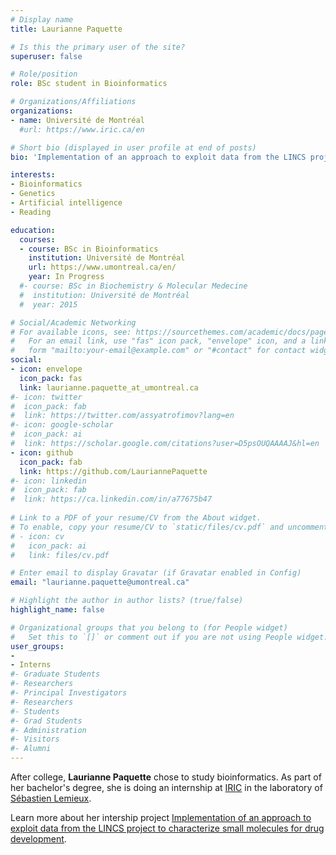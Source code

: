 ```yaml
---
# Display name
title: Laurianne Paquette

# Is this the primary user of the site?
superuser: false

# Role/position
role: BSc student in Bioinformatics

# Organizations/Affiliations
organizations:
- name: Université de Montréal
  #url: https://www.iric.ca/en

# Short bio (displayed in user profile at end of posts)
bio: 'Implementation of an approach to exploit data from the LINCS project to characterize small molecules for drug development'

interests:
- Bioinformatics
- Genetics
- Artificial intelligence
- Reading

education:
  courses:
  - course: BSc in Bioinformatics 
    institution: Université de Montréal
    url: https://www.umontreal.ca/en/
    year: In Progress
  #- course: BSc in Biochemistry & Molecular Medecine
  #  institution: Université de Montréal
  #  year: 2015

# Social/Academic Networking
# For available icons, see: https://sourcethemes.com/academic/docs/page-builder/#icons
#   For an email link, use "fas" icon pack, "envelope" icon, and a link in the
#   form "mailto:your-email@example.com" or "#contact" for contact widget.
social:
- icon: envelope
  icon_pack: fas
  link: laurianne.paquette_at_umontreal.ca
#- icon: twitter
#  icon_pack: fab
#  link: https://twitter.com/assyatrofimov?lang=en
#- icon: google-scholar
#  icon_pack: ai
#  link: https://scholar.google.com/citations?user=D5psOUQAAAAJ&hl=en
- icon: github
  icon_pack: fab
  link: https://github.com/LauriannePaquette
#- icon: linkedin
#  icon_pack: fab
#  link: https://ca.linkedin.com/in/a77675b47 
  
# Link to a PDF of your resume/CV from the About widget.
# To enable, copy your resume/CV to `static/files/cv.pdf` and uncomment the lines below.
# - icon: cv
#   icon_pack: ai
#   link: files/cv.pdf

# Enter email to display Gravatar (if Gravatar enabled in Config)
email: "laurianne.paquette@umontreal.ca"

# Highlight the author in author lists? (true/false)
highlight_name: false

# Organizational groups that you belong to (for People widget)
#   Set this to `[]` or comment out if you are not using People widget.
user_groups:
- 
- Interns
#- Graduate Students
#- Researchers
#- Principal Investigators
#- Researchers
#- Students
#- Grad Students
#- Administration
#- Visitors
#- Alumni
---
```


After college, **Laurianne Paquette** chose to study bioinformatics. As part of her bachelor's degree, she is doing an internship at [IRIC](https://www.iric.ca/en) in the laboratory of [Sébastien Lemieux](/author/sebastien-lemieux/). 

Learn more about her intership project [Implementation of an approach to exploit data from the LINCS project to characterize small molecules for drug development](/project/laurianne-paquette-pr).

